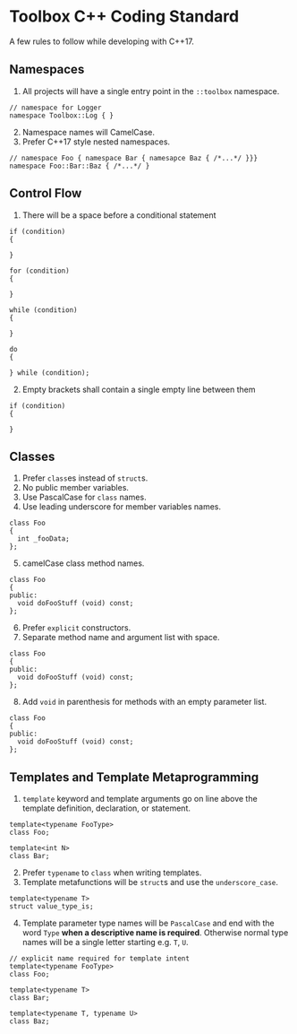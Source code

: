 # Toolbox C++ Coding Standard

A few rules to follow while developing with C++17.

## Namespaces
  1. All projects will have a single entry point in the `::toolbox` namespace.
  ```
  // namespace for Logger
  namespace Toolbox::Log { }
  ```
  2. Namespace names will CamelCase.
  3. Prefer C++17 style nested namespaces.
  ```
  // namespace Foo { namespace Bar { namesapce Baz { /*...*/ }}}
  namespace Foo::Bar::Baz { /*...*/ }
  ```

## Control Flow
  1. There will be a space before a conditional statement
  ```
  if (condition)
  {

  }
  ```
  ```
  for (condition)
  {

  }
  ```
  ```
  while (condition)
  {

  }
  ```
  ```
  do
  {

  } while (condition);
  ```

  2. Empty brackets shall contain a single empty line between them
  ```
  if (condition)
  {

  }
  ```

## Classes

  1. Prefer `class`es instead of `struct`s.
  2. No public member variables.
  3. Use PascalCase for `class` names.
  4. Use leading underscore for member variables names.
  ```
  class Foo
  {
    int _fooData;
  };
  ```
  5. camelCase class method names.
  ```
  class Foo
  {
  public:
    void doFooStuff (void) const;
  };
  ```
  6. Prefer `explicit` constructors. 
  7. Separate method name and argument list with space.
  ```
  class Foo
  {
  public:
    void doFooStuff (void) const;
  };
  ```
  8. Add `void` in parenthesis for methods with an empty parameter list.
  ```
  class Foo
  {
  public:
    void doFooStuff (void) const;
  };
  ```

## Templates and Template Metaprogramming
  1. `template` keyword and template arguments go on line above the template definition, declaration, or statement.
  ```
  template<typename FooType>
  class Foo;

  template<int N>
  class Bar;
  ```
  2. Prefer `typename` to `class` when writing templates.
  3. Template metafunctions will be `struct`s and use the `underscore_case`.
  ```
  template<typename T>
  struct value_type_is;
  ```

  4. Template parameter type names will be `PascalCase` and end with the word `Type` **when a descriptive name is required**. Otherwise normal type names will be a single letter starting e.g. `T`, `U`. 
  ```
  // explicit name required for template intent
  template<typename FooType>
  class Foo;

  template<typename T>
  class Bar;

  template<typename T, typename U>
  class Baz;
  ```
